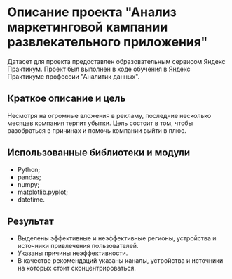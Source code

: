 # Описание проекта "Анализ маркетинговой кампании развлекательного приложения"
Датасет для проекта предоставлен образовательным сервисом Яндекс Практикум. Проект был выполнен в ходе обучения в Яндекс Практикуме профессии "Аналитик данных". 
## Краткое описание и цель
Несмотря на огромные вложения в рекламу, последние несколько месяцев компания терпит убытки. 
Цель состоит в том, чтобы разобраться в причинах и помочь компании выйти в плюс.
## Использованные библиотеки и модули
- Python;
- pandas;
- numpy;
- matplotlib.pyplot;
- datetime.
## Результат
- Выделены эффективные и неэффективные регионы, устройства и источники привлечения пользователей.
- Указаны причины неэффективности.
- В качестве рекомендаций указаны каналы, устройства и источники на которых стоит сконцентрироваться.
